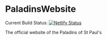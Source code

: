 # PaladinsWebsite

Current Build Status: [![Netlify Status](https://api.netlify.com/api/v1/badges/842e3b74-fbb2-4306-9860-29b3f04f559a/deploy-status)](https://app.netlify.com/sites/paladins18003/deploys)

The official website of the Paladins of St Paul's

